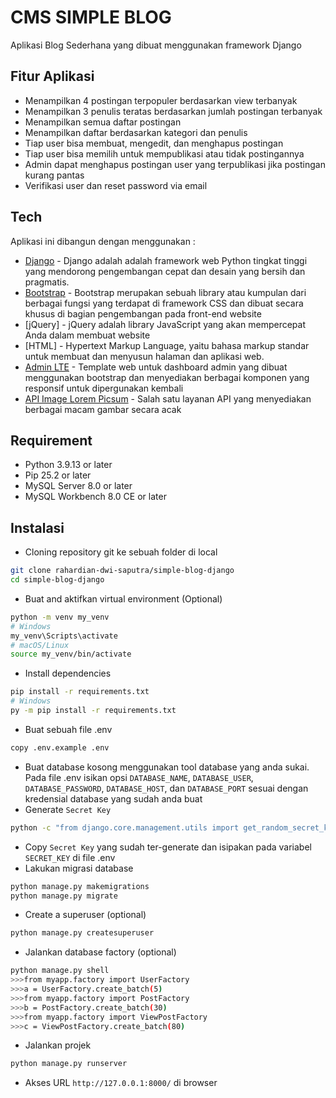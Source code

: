 # CMS SIMPLE BLOG
Aplikasi Blog Sederhana yang dibuat menggunakan framework Django

## Fitur Aplikasi
- Menampilkan 4 postingan terpopuler berdasarkan view terbanyak
- Menampilkan 3 penulis teratas berdasarkan jumlah postingan terbanyak
- Menampilkan semua daftar postingan
- Menampilkan daftar berdasarkan kategori dan penulis
- Tiap user bisa membuat, mengedit, dan menghapus postingan
- Tiap user bisa memilih untuk mempublikasi atau tidak postingannya
- Admin dapat menghapus postingan user yang terpublikasi jika postingan kurang pantas 
- Verifikasi user dan reset password via email

## Tech
Aplikasi ini dibangun dengan menggunakan :
- [Django](https://www.djangoproject.com/) - Django adalah adalah framework web Python tingkat tinggi yang mendorong pengembangan cepat dan desain yang bersih dan pragmatis.
- [Bootstrap](https://getbootstrap.com/) - Bootstrap merupakan sebuah library atau kumpulan dari berbagai fungsi yang terdapat di framework CSS dan dibuat secara khusus di bagian pengembangan pada front-end website
- [jQuery] - jQuery adalah library JavaScript yang akan mempercepat Anda dalam membuat website
- [HTML] - Hypertext Markup Language, yaitu bahasa markup standar untuk membuat dan menyusun halaman dan aplikasi web.
- [Admin LTE](https://adminlte.io/) - Template web untuk dashboard admin yang dibuat menggunakan bootstrap dan menyediakan berbagai komponen yang responsif untuk dipergunakan kembali
- [API Image Lorem Picsum](https://picsum.photos/) - Salah satu layanan API yang menyediakan berbagai macam gambar secara acak

## Requirement
- Python 3.9.13 or later
- Pip 25.2 or later
- MySQL Server 8.0 or later
- MySQL Workbench 8.0 CE or later

## Instalasi
- Cloning repository git ke sebuah folder di local
```sh
git clone rahardian-dwi-saputra/simple-blog-django
cd simple-blog-django
```
- Buat and aktifkan virtual environment (Optional)
```sh
python -m venv my_venv
# Windows
my_venv\Scripts\activate
# macOS/Linux
source my_venv/bin/activate
```
- Install dependencies
```sh
pip install -r requirements.txt
# Windows
py -m pip install -r requirements.txt
```
- Buat sebuah file .env
```sh
copy .env.example .env
```
- Buat database kosong menggunakan tool database yang anda sukai. Pada file .env isikan opsi `DATABASE_NAME`, `DATABASE_USER`, `DATABASE_PASSWORD`, `DATABASE_HOST`, dan `DATABASE_PORT` sesuai dengan kredensial database yang sudah anda buat
- Generate `Secret Key`
```sh
python -c "from django.core.management.utils import get_random_secret_key; print(get_random_secret_key())"
```
- Copy `Secret Key` yang sudah ter-generate dan isipakan pada variabel `SECRET_KEY` di file .env
- Lakukan migrasi database
```sh
python manage.py makemigrations
python manage.py migrate
```
- Create a superuser (optional)
```sh
python manage.py createsuperuser
```
- Jalankan database factory (optional)
```sh
python manage.py shell
>>>from myapp.factory import UserFactory
>>>a = UserFactory.create_batch(5)
>>>from myapp.factory import PostFactory
>>>b = PostFactory.create_batch(30)
>>>from myapp.factory import ViewPostFactory
>>>c = ViewPostFactory.create_batch(80)
```
- Jalankan projek
```sh
python manage.py runserver
```
- Akses URL `http://127.0.0.1:8000/` di browser